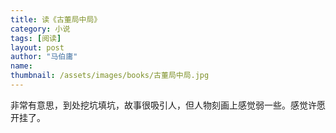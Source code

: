 ```yaml
---
title: 读《古董局中局》 
category: 小说 
tags: [阅读]  
layout: post  
author: "马伯庸"   
name: 
thumbnail: /assets/images/books/古董局中局.jpg
---
```



非常有意思，到处挖坑填坑，故事很吸引人，但人物刻画上感觉弱一些。感觉许愿开挂了。

